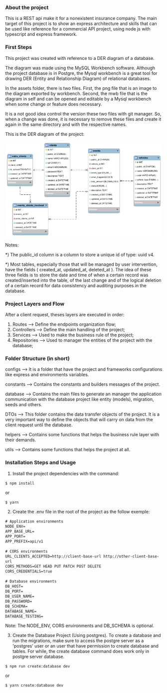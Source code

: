 ### About the project

This is a REST api make it for a nonexistent insurance company.
The main target of this project is to show an express architecture and
skills that can be used like reference for a commercial API project, using
node js with typescript and express framework.

### First Steps

This project was created with reference to a DER diagram of a database.

The diagram was made using the MySQL Workbench software. Although the project database is in Postgre, the Mysql workbench is a great tool for drawing DER (Entity and Relationship Diagram) of relational databases.

In the assets folder, there is two files. First, the png file that is an image to the diagram exported by workbench. Second, the mwb file that is the diagram in self and can be opened and editable by a Mysql workbench when some change or feature does necessary.

It is a not good idea control the version these two files with git manager. So, when a change was done, it is necessary to remove these files and create it again in the same directory and with the respective names.

This is the DER diagram of the project:

![alt text](https://github.com/danzin3/vehicles-insurance/blob/master/assets/database-diagram.png?raw=true)

Notes:

\*) The public_id column is a column to store a unique id of type: uuid v4.

\*) Most tables, especially those that will be managed by user intervention, have the fields ( created_at, updated_at, deleted_at ). The idea of ​​these three fields is to store the date and time of when a certain record was created/inserted into the table, of the last change and of the logical deletion of a certain record for data consistency and auditing purposes in the database.

### Project Layers and Flow

After a client request, theses layers are executed in order:

1. Routes --> Define the endpoints organization flow;
2. Controllers --> Define the main handling of the project;
3. Services --> Used to make the business rule of the project;
4. Repositories --> Used to manager the entities of the project with the database;

### Folder Structure (in short)

configs --> It is a folder that have the project and frameworks configurations like express and environments variables.

constants --> Contains the constants and builders messages of the project.

database --> Contains the main files to generate an manager the application communication with the database project like entity (models), migration, seeds and others.

DTOs --> This folder contains the data transfer objects of the project. It is a very important way to define the objects that will carry on data from the client request until the database.

helpers --> Contains some functions that helps the business rule layer with their demands.

utils --> Contains some functions that helps the project at all.

### Installation Steps and Usage

1. Install the project dependencies with the command:

```
$ npm install
```

or

```
$ yarn
```

2. Create the .env file in the root of the project as the follow exemple:

```
# Application environments
NODE_ENV=
APP_BASE_URL=
APP_PORT=
APP_PREFIX=api/v1

# CORS environments
URL_CLIENTS_ACCEPTED=http://client-base-url http://other-client-base-url
CORS_METHODS=GET HEAD PUT PATCH POST DELETE
CORS_CREDENTIALS=true

# Database environments
DB_HOST=
DB_PORT=
DB_USER_NAME=
DB_PASSWORD=
DB_SCHEMA=
DATABASE_NAME=
DATABASE_TESTING=

```

Note: The NODE_ENV, CORS environments and DB_SCHEMA is optional.

3. Create the Database Project (Using postgres). To create a database and run the migrations, make sure to access the postgre server as a 'postgres' user or an user that have permission to create database and tables. For while, the create database command does work only in postgre server database.

```
$ npm run create:database dev
```

or

```
$ yarn create:database dev
```
